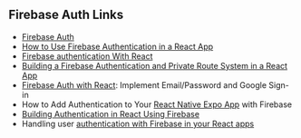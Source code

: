 ## Firebase Auth Links

- [Firebase Auth](https://firebase.google.com/docs/auth)
- [How to Use Firebase Authentication in a React App](https://www.freecodecamp.org/news/use-firebase-authentication-in-a-react-app/)
- [Firebase authentication With React](https://medium.com/@amamit/firebase-authentication-with-react-2ac170996ae0)
- [Building a Firebase Authentication and Private Route System in a React App](https://medium.com/@jackpritomsoren/building-a-firebase-authentication-and-private-route-system-in-a-react-app-98113229ad67)
- [Firebase Auth with React](https://blog.bitsrc.io/firebase-authentication-with-react-for-beginners-implementing-email-password-and-google-sign-in-e62d9094e22): Implement Email/Password and Google Sign-in
- How to Add Authentication to Your [React Native Expo App](https://spin.atomicobject.com/authentication-firebase/) with Firebase
- [Building Authentication in React Using Firebase](https://dev.to/jps27cse/building-authentication-in-react-using-firebase-2ihl)
- Handling user [authentication with Firebase in your React apps](https://blog.logrocket.com/user-authentication-firebase-react-apps/)
